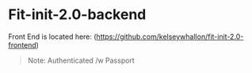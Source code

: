 # Fit-init-2.0-backend
Front End is located here: (https://github.com/kelseywhallon/fit-init-2.0-frontend)
> Note: Authenticated /w Passport
